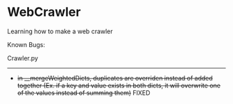 # WebCrawler
Learning how to make a web crawler

Known Bugs:

Crawler.py
__________
- ~~in __mergeWeightedDicts, duplicates are overriden instead of added together (Ex. if a key and value exists in both dicts, it will overwrite one of the values instead of summing them)~~ FIXED
